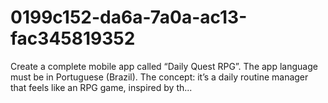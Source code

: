 # 0199c152-da6a-7a0a-ac13-fac345819352
Create a complete mobile app called “Daily Quest RPG”. The app language must be in Portuguese (Brazil).   The concept: it’s a daily routine manager that feels like an RPG game, inspired by th...
